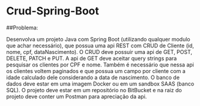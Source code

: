 # Crud-Spring-Boot

##Problema:
<p>Desenvolva um projeto Java com Spring Boot (utilizando qualquer modulo que achar necessário), que possua uma api REST com CRUD de Cliente (id, nome, cpf, dataNascimento). O CRUD deve possuir uma api de GET, POST, DELETE, PATCH e PUT.
A api de GET deve aceitar query strings para pesquisar os clientes por CPF e nome. Também é necessário que nessa api os clientes voltem paginados e que possua um campo por cliente com a idade calculado dele considerando a data de nascimento.
O banco de dados deve estar em uma imagem Docker ou em um sandbox SAAS (banco SQL).
O projeto deve estar em um repositório no BitBucket e na raiz do projeto deve conter um Postman para apreciação da api.</p>


